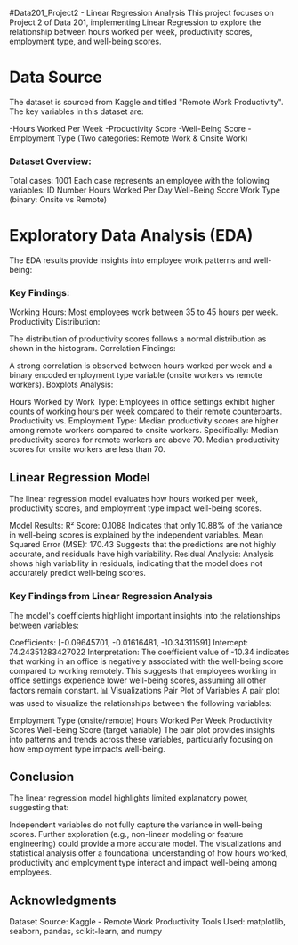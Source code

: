 #Data201_Project2 - Linear Regression Analysis
This project focuses on Project 2 of Data 201, implementing Linear Regression to explore the relationship between hours worked per week, productivity scores, employment type, and well-being scores.

# Data Source
The dataset is sourced from Kaggle and titled "Remote Work Productivity". The key variables in this dataset are:

-Hours Worked Per Week
-Productivity Score
-Well-Being Score
-Employment Type (Two categories: Remote Work & Onsite Work)

### Dataset Overview:
Total cases: 1001
Each case represents an employee with the following variables:
ID Number
Hours Worked Per Day
Well-Being Score
Work Type (binary: Onsite vs Remote)

# Exploratory Data Analysis (EDA)
The EDA results provide insights into employee work patterns and well-being:

### Key Findings:
Working Hours: Most employees work between 35 to 45 hours per week.
Productivity Distribution:

The distribution of productivity scores follows a normal distribution as shown in the histogram.
Correlation Findings:

A strong correlation is observed between hours worked per week and a binary encoded employment type variable (onsite workers vs remote workers).
Boxplots Analysis:

Hours Worked by Work Type:
Employees in office settings exhibit higher counts of working hours per week compared to their remote counterparts.
Productivity vs. Employment Type:
Median productivity scores are higher among remote workers compared to onsite workers. Specifically:
Median productivity scores for remote workers are above 70.
Median productivity scores for onsite workers are less than 70.

## Linear Regression Model
The linear regression model evaluates how hours worked per week, productivity scores, and employment type impact well-being scores.

Model Results:
R² Score: 0.1088
Indicates that only 10.88% of the variance in well-being scores is explained by the independent variables.
Mean Squared Error (MSE): 170.43
Suggests that the predictions are not highly accurate, and residuals have high variability.
Residual Analysis:
Analysis shows high variability in residuals, indicating that the model does not accurately predict well-being scores.
### Key Findings from Linear Regression Analysis
The model's coefficients highlight important insights into the relationships between variables:

Coefficients:
[-0.09645701, -0.01616481, -10.34311591]
Intercept:
74.24351283427022
Interpretation:
The coefficient value of -10.34 indicates that working in an office is negatively associated with the well-being score compared to working remotely. This suggests that employees working in office settings experience lower well-being scores, assuming all other factors remain constant.
📊 Visualizations
Pair Plot of Variables
A pair plot was used to visualize the relationships between the following variables:

Employment Type (onsite/remote)
Hours Worked Per Week
Productivity Scores
Well-Being Score (target variable)
The pair plot provides insights into patterns and trends across these variables, particularly focusing on how employment type impacts well-being.

## Conclusion
The linear regression model highlights limited explanatory power, suggesting that:

Independent variables do not fully capture the variance in well-being scores.
Further exploration (e.g., non-linear modeling or feature engineering) could provide a more accurate model.
The visualizations and statistical analysis offer a foundational understanding of how hours worked, productivity and employment type interact and impact well-being among employees.

## Acknowledgments
Dataset Source: Kaggle - Remote Work Productivity
Tools Used: matplotlib, seaborn, pandas, scikit-learn, and numpy

